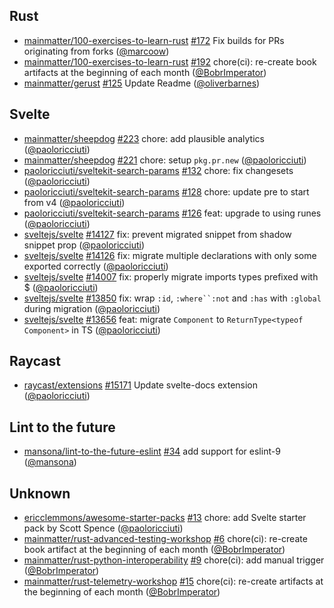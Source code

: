 ## Rust

- [mainmatter/100-exercises-to-learn-rust] [#172](https://github.com/mainmatter/100-exercises-to-learn-rust/pull/172) Fix builds for PRs originating from forks ([@marcoow])
- [mainmatter/100-exercises-to-learn-rust] [#192](https://github.com/mainmatter/100-exercises-to-learn-rust/pull/192) chore(ci): re-create book artifacts at the beginning of each month ([@BobrImperator])
- [mainmatter/gerust] [#125](https://github.com/mainmatter/gerust/pull/125) Update Readme ([@oliverbarnes])

## Svelte

- [mainmatter/sheepdog] [#223](https://github.com/mainmatter/sheepdog/pull/223) chore: add plausible analytics ([@paoloricciuti])
- [mainmatter/sheepdog] [#221](https://github.com/mainmatter/sheepdog/pull/221) chore: setup `pkg.pr.new` ([@paoloricciuti])
- [paoloricciuti/sveltekit-search-params] [#132](https://github.com/paoloricciuti/sveltekit-search-params/pull/132) chore: fix changesets ([@paoloricciuti])
- [paoloricciuti/sveltekit-search-params] [#128](https://github.com/paoloricciuti/sveltekit-search-params/pull/128) chore: update pre to start from v4 ([@paoloricciuti])
- [paoloricciuti/sveltekit-search-params] [#126](https://github.com/paoloricciuti/sveltekit-search-params/pull/126) feat: upgrade to using runes ([@paoloricciuti])
- [sveltejs/svelte] [#14127](https://github.com/sveltejs/svelte/pull/14127) fix: prevent migrated snippet from shadow snippet prop ([@paoloricciuti])
- [sveltejs/svelte] [#14126](https://github.com/sveltejs/svelte/pull/14126) fix: migrate multiple declarations with only some exported correctly ([@paoloricciuti])
- [sveltejs/svelte] [#14007](https://github.com/sveltejs/svelte/pull/14007) fix: properly migrate imports types prefixed with $ ([@paoloricciuti])
- [sveltejs/svelte] [#13850](https://github.com/sveltejs/svelte/pull/13850) fix: wrap `:id`, `:where``:not` and `:has` with `:global` during migration ([@paoloricciuti])
- [sveltejs/svelte] [#13656](https://github.com/sveltejs/svelte/pull/13656) feat: migrate `Component` to `ReturnType<typeof Component>` in TS ([@paoloricciuti])

## Raycast

- [raycast/extensions] [#15171](https://github.com/raycast/extensions/pull/15171) Update svelte-docs extension ([@paoloricciuti])

## Lint to the future

- [mansona/lint-to-the-future-eslint] [#34](https://github.com/mansona/lint-to-the-future-eslint/pull/34) add support for eslint-9 ([@mansona])

## Unknown

- [ericclemmons/awesome-starter-packs] [#13](https://github.com/ericclemmons/awesome-starter-packs/pull/13) chore: add Svelte starter pack by Scott Spence ([@paoloricciuti])
- [mainmatter/rust-advanced-testing-workshop] [#6](https://github.com/mainmatter/rust-advanced-testing-workshop/pull/6) chore(ci): re-create book artifact at the beginning of each month ([@BobrImperator])
- [mainmatter/rust-python-interoperability] [#9](https://github.com/mainmatter/rust-python-interoperability/pull/9) chore(ci): add manual trigger ([@BobrImperator])
- [mainmatter/rust-telemetry-workshop] [#15](https://github.com/mainmatter/rust-telemetry-workshop/pull/15) chore(ci): re-create artifacts at the beginning of each month ([@BobrImperator])

[@BobrImperator]: https://github.com/BobrImperator
[@mansona]: https://github.com/mansona
[@marcoow]: https://github.com/marcoow
[@oliverbarnes]: https://github.com/oliverbarnes
[@paoloricciuti]: https://github.com/paoloricciuti
[ericclemmons/awesome-starter-packs]: https://github.com/ericclemmons/awesome-starter-packs
[mainmatter/100-exercises-to-learn-rust]: https://github.com/mainmatter/100-exercises-to-learn-rust
[mainmatter/gerust]: https://github.com/mainmatter/gerust
[mainmatter/rust-advanced-testing-workshop]: https://github.com/mainmatter/rust-advanced-testing-workshop
[mainmatter/rust-python-interoperability]: https://github.com/mainmatter/rust-python-interoperability
[mainmatter/rust-telemetry-workshop]: https://github.com/mainmatter/rust-telemetry-workshop
[mainmatter/sheepdog]: https://github.com/mainmatter/sheepdog
[mansona/lint-to-the-future-eslint]: https://github.com/mansona/lint-to-the-future-eslint
[paoloricciuti/sveltekit-search-params]: https://github.com/paoloricciuti/sveltekit-search-params
[raycast/extensions]: https://github.com/raycast/extensions
[sveltejs/svelte]: https://github.com/sveltejs/svelte
